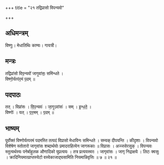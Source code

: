 +++
title = "२१ तद्विप्रासो विपन्यवो"

+++
## अधिमन्त्रम्
विष्णुः। मेधातिथिः काण्वः। गायत्री।

## मन्त्रः
तद्विप्रा॑सो विप॒न्यवो॑ जागृ॒वांसः॒ समि॑न्धते ।  
विष्णो॒र्यत्प॑र॒मं प॒दम् ॥

## पदपाठः
तत् । विप्रा॑सः । वि॒प॒न्यवः॑ । जा॒गृ॒ऽवांसः॑ । सम् । इ॒न्ध॒ते॒ ।  
विष्णोः॑ । यत् । प॒र॒मम् । प॒दम् ॥

## भाष्यम्
पूर्वोक्तं विष्णोर्यत्परमं पदमस्ति तत्पदं विप्रासो मेधाविनः समिन्धते । सम्यक् दीपयन्ति । कीदृशाः । विपन्यवो विशेषेण स्तोतारो जागृवांसः शब्दार्थयोः प्रमादराहित्येन जागरूकाः ॥ विप्रासः । अज्जसेरसुक् । विपन्यवः स्तुत्यर्थस्यः पनेर्बाहुलक औणादिको युप्रत्ययः । तत्र प्रत्ययस्वरः । जागृवांसः । जागृ निद्राक्षये । लिटः क्वसुः । क्रादिनियमात्प्राप्तस्येटो वस्वेकाजाद्घसामिति नियमान्निवृत्तिः ॥ ७ ॥ २१ ॥